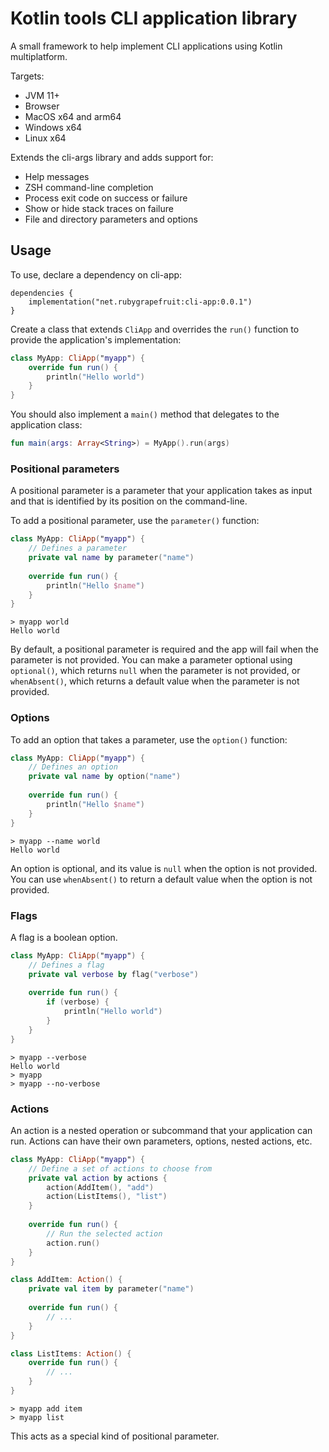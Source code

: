 <!--
  DO NOT EDIT
  This document was generated from src/docs/README.md 
-->

# Kotlin tools CLI application library

A small framework to help implement CLI applications using Kotlin multiplatform.

Targets:

- JVM 11+
- Browser
- MacOS x64 and arm64
- Windows x64
- Linux x64

Extends the cli-args library and adds support for:

- Help messages
- ZSH command-line completion
- Process exit code on success or failure
- Show or hide stack traces on failure
- File and directory parameters and options

## Usage

To use, declare a dependency on cli-app:

```
dependencies {
    implementation("net.rubygrapefruit:cli-app:0.0.1")
}
```

Create a class that extends `CliApp` and overrides the `run()` function to provide the application's implementation:

```kotlin
class MyApp: CliApp("myapp") {
    override fun run() {
        println("Hello world")
    } 
}
```

You should also implement a `main()` method that delegates to the application class:

```kotlin
fun main(args: Array<String>) = MyApp().run(args)
```

### Positional parameters

A positional parameter is a parameter that your application takes as input and that is identified by its position on the command-line.

To add a positional parameter, use the `parameter()` function:

```kotlin
class MyApp: CliApp("myapp") {
    // Defines a parameter
    private val name by parameter("name")
    
    override fun run() {
        println("Hello $name")
    }
}
```

```
> myapp world
Hello world
```

By default, a positional parameter is required and the app will fail when the parameter is not provided.
You can make a parameter optional using `optional()`, which returns `null` when the parameter is not provided,
or `whenAbsent()`, which returns a default value when the parameter is not provided.

### Options

To add an option that takes a parameter, use the `option()` function:

```kotlin
class MyApp: CliApp("myapp") {
    // Defines an option
    private val name by option("name")
    
    override fun run() {
        println("Hello $name")
    }
}
```

```
> myapp --name world
Hello world
```

An option is optional, and its value is `null` when the option is not provided.
You can use `whenAbsent()` to return a default value when the option is not provided.

### Flags

A flag is a boolean option.

```kotlin
class MyApp: CliApp("myapp") {
    // Defines a flag
    private val verbose by flag("verbose")
    
    override fun run() {
        if (verbose) {
            println("Hello world")
        }
    }
}
```

```
> myapp --verbose
Hello world
> myapp
> myapp --no-verbose
```

### Actions

An action is a nested operation or subcommand that your application can run. Actions can have their own parameters, options, nested actions, etc.

```kotlin
class MyApp: CliApp("myapp") {
    // Define a set of actions to choose from 
    private val action by actions {
        action(AddItem(), "add")
        action(ListItems(), "list")
    }
    
    override fun run() {
        // Run the selected action
        action.run()
    }
}

class AddItem: Action() {
    private val item by parameter("name")
    
    override fun run() {
        // ...
    }
}

class ListItems: Action() {
    override fun run() {
        // ...
    } 
}
```

```
> myapp add item
> myapp list
```

This acts as a special kind of positional parameter.
